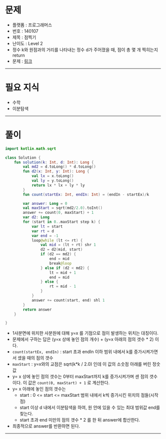 # 문제
- 플랫폼 : 프로그래머스
- 번호 : 140107
- 제목 : 점찍기
- 난이도 : Level 2
- 정수 k와 원점과의 거리를 나타내는 정수 d가 주어졌을 때, 점이 총 몇 개 찍히는지 return
- 문제 : <a href="https://school.programmers.co.kr/learn/courses/30/lessons/140107" target="_blank">링크</a>

---

# 필요 지식
- 수학
- 이분탐색

---

# 풀이
```kotlin
import kotlin.math.sqrt

class Solution {
    fun solution(k: Int, d: Int): Long {
        val md2 = d.toLong() * d.toLong()
        fun d2(x: Int, y: Int): Long {
            val lx = x.toLong()
            val ly = y.toLong()
            return lx * lx + ly * ly
        }
        fun count(startEx: Int, endIn: Int) = (endIn - startEx)/k

        var answer: Long = 0
        val maxStart = sqrt(md2/2.0).toInt()
        answer += count(0, maxStart) + 1
        var d2: Long
        for (start in 0..maxStart step k) {
            var lt = start
            var rt = d
            var end = -1
            loop@while (lt <= rt) {
                val mid = (lt + rt) shr 1
                d2 = d2(mid, start)
                if (d2 == md2) {
                    end = mid
                    break@loop
                } else if (d2 < md2) {
                    lt = mid + 1
                    end = mid
                } else {
                    rt = mid - 1
                }
            }
            answer += count(start, end) shl 1
        }
        return answer
    }

}
```
- 1사분면에 위치한 사분원에 대해 y=x 를 기점으로 점이 발생하는 위치는 대칭이다.
- 문제에서 구하는 답은 (y=x 상에 놓인 점의 개수) + (y=x 아래의 점의 갯수 * 2) 이다.
- `count(startEx, endIn)` : start 초과 endIn 이하 범위 내에서 k를 증가시켜가면서 셌을 때의 점의 갯수
- `maxStart` : y=x와의 교점은 sqrt(k*k / 2.0) 인데 이 값의 소숫점 아래를 버린 정숫값
- y= x 상에 놓인 점의 갯수는 0부터 maxStart까지 k를 증가시켜가며 센 점의 갯수이다. 이 값은 `count(0, maxStart) + 1` 로 계산한다.
- y= x 아래에 놓인 점의 갯수는
  - start : 0 <= start <= maxStart 범위 내에서 k씩 증가시킨 위치의 점들(시작점)
  - start 이상 d 내에서 이분탐색을 하여, 원 안에 있을 수 있는 최대 범위값 end를 찾는다.
  - start 초과 end 미만의 점의 갯수 * 2 를 한 뒤 answer에 합산한다.
- 최종적으로 answer를 반환하면 된다.

---
